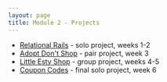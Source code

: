 ```yaml
---
layout: page
title: Module 2 - Projects
---
```


*   [Relational Rails](./relational_rails) - solo project, weeks 1-2
*   [Adopt Don't Shop](https://github.com/turingschool-examples/adopt-dont-shop-7) - pair project, week 3
*   [Little Esty Shop](https://github.com/turingschool-examples/little-shop-7) - group project, weeks 4-5
*   [Coupon Codes](./coupon_codes) - final solo project, week 6

